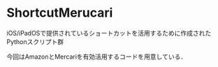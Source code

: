 # ShortcutMerucari

iOS/iPadOSで提供されているショートカットを活用するために作成されたPythonスクリプト群

今回はAmazonとMercariを有効活用するコードを用意している．